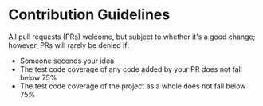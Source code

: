 
# Contribution Guidelines

All pull requests (PRs) welcome, but subject to whether it's a
good change; however, PRs will rarely be denied if:
- Someone seconds your idea
- The test code coverage of any code added by your PR does not fall below 75%
- The test code coverage of the project as a whole does not fall below 75%

